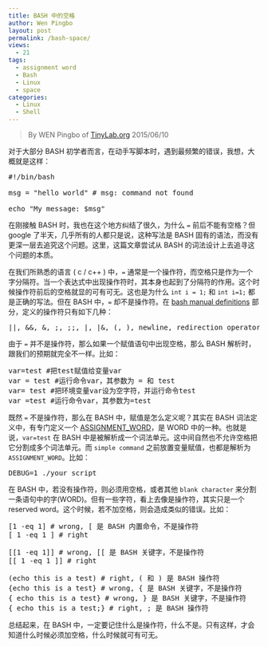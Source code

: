 ```yaml
---
title: BASH 中的空格
author: Wen Pingbo
layout: post
permalink: /bash-space/
views:
  - 21
tags:
  - assignment word
  - Bash
  - Linux
  - space
categories:
  - Linux
  - Shell
---
```


> By WEN Pingbo of [TinyLab.org][1]
> 2015/06/10

对于大部分 BASH 初学者而言，在动手写脚本时，遇到最频繁的错误，我想，大概就是这样：

<pre>#!/bin/bash

msg = "hello world" # msg: command not found

echo "My message: $msg"
</pre>

在刚接触 BASH 时，我也在这个地方纠结了很久，为什么 `=` 前后不能有空格？但 google 了半天，几乎所有的人都只是说，这种写法是 BASH 固有的语法，而没有更深一层去追究这个问题。这里，这篇文章尝试从 BASH 的词法设计上去追寻这个问题的本质。

<!-- more -->

在我们所熟悉的语言 ( c / c++ ) 中，`=` 通常是一个操作符，而空格只是作为一个字分隔符。当一个表达式中出现操作符时，其本身也起到了分隔符的作用。这个时候操作符前后的空格就显的可有可无。这也是为什么 `int i = 1;` 和 `int i=1;` 都是正确的写法。但在 BASH 中，`=` 却不是操作符。在 [bash manual definitions][2] 部分，定义的操作符只有如下几种：

<pre>||, &#038;&#038;, &#038;, ;, ;;, |, |&#038;, (, ), newline, redirection operator
</pre>

由于 `=` 并不是操作符，那么如果一个赋值语句中出现空格，那么 BASH 解析时，跟我们的预期就完全不一样。比如：

<pre>var=test #把test赋值给变量var
var = test #运行命令var，其参数为 = 和 test
var= test #把环境变量var设为空字符，并运行命令test
var =test #运行命令var，其参数为=test
</pre>

既然 `=` 不是操作符，那么在 BASH 中，赋值是怎么定义呢？其实在 BASH 词法定义中，有专门定义一个 [ASSIGNMENT_WORD][3]，是 WORD 中的一种。也就是说，`var=test` 在 BASH 中是被解析成一个词法单元。这中间自然也不允许空格把它分割成多个词法单元。而 `simple command` 之前放置变量赋值，也都是解析为 `ASSIGNMENT_WORD`。比如：

<pre>DEBUG=1 ./your_script
</pre>

在 BASH 中，若没有操作符，则必须用空格，或者其他 `blank character` 来分割一条语句中的字(WORD)。但有一些字符，看上去像是操作符，其实只是一个 reserved word。这个时候，若不加空格，则会造成类似的错误。比如：

<pre>[1 -eq 1] # wrong, [ 是 BASH 内置命令，不是操作符
[ 1 -eq 1 ] # right

[[1 -eq 1]] # wrong, [[ 是 BASH 关键字，不是操作符
[[ 1 -eq 1 ]] # right

(echo this is a test) # right, ( 和 ) 是 BASH 操作符
{echo this is a test} # wrong, { 是 BASH 关键字，不是操作符
{ echo this is a test} # wrong, } 是 BASH 关键字，不是操作符
{ echo this is a test;} # right, ; 是 BASH 操作符
</pre>

总结起来，在 BASH 中，一定要记住什么是操作符，什么不是。只有这样，才会知道什么时候必须加空格，什么时候就可有可无。





 [1]: http://tinylab.org
 [2]: http://www.gnu.org/software/bash/manual/bashref.html#Definitions
 [3]: http://code.metager.de/source/xref/gnu/bash/parse.y#348

